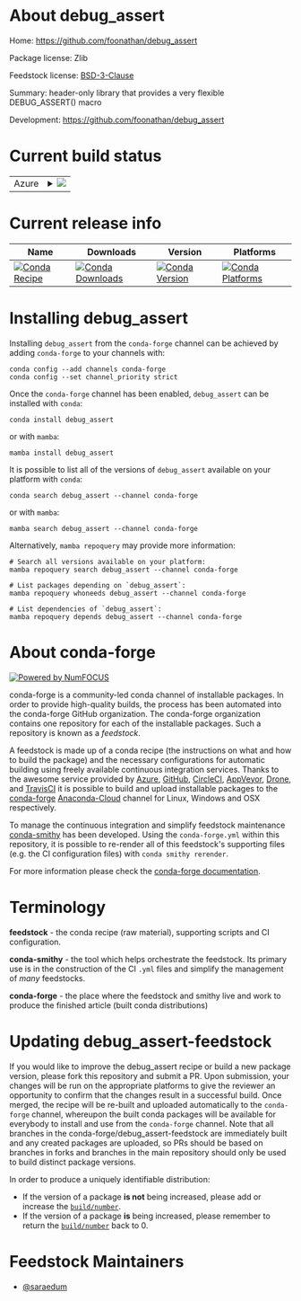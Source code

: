 About debug_assert
==================

Home: https://github.com/foonathan/debug_assert

Package license: Zlib

Feedstock license: [BSD-3-Clause](https://github.com/conda-forge/debug_assert-feedstock/blob/main/LICENSE.txt)

Summary: header-only library that provides a very flexible DEBUG_ASSERT() macro

Development: https://github.com/foonathan/debug_assert

Current build status
====================


<table>
    
  <tr>
    <td>Azure</td>
    <td>
      <details>
        <summary>
          <a href="https://dev.azure.com/conda-forge/feedstock-builds/_build/latest?definitionId=16474&branchName=main">
            <img src="https://dev.azure.com/conda-forge/feedstock-builds/_apis/build/status/debug_assert-feedstock?branchName=main">
          </a>
        </summary>
        <table>
          <thead><tr><th>Variant</th><th>Status</th></tr></thead>
          <tbody><tr>
              <td>linux_64</td>
              <td>
                <a href="https://dev.azure.com/conda-forge/feedstock-builds/_build/latest?definitionId=16474&branchName=main">
                  <img src="https://dev.azure.com/conda-forge/feedstock-builds/_apis/build/status/debug_assert-feedstock?branchName=main&jobName=linux&configuration=linux_64_" alt="variant">
                </a>
              </td>
            </tr><tr>
              <td>osx_64</td>
              <td>
                <a href="https://dev.azure.com/conda-forge/feedstock-builds/_build/latest?definitionId=16474&branchName=main">
                  <img src="https://dev.azure.com/conda-forge/feedstock-builds/_apis/build/status/debug_assert-feedstock?branchName=main&jobName=osx&configuration=osx_64_" alt="variant">
                </a>
              </td>
            </tr><tr>
              <td>win_64</td>
              <td>
                <a href="https://dev.azure.com/conda-forge/feedstock-builds/_build/latest?definitionId=16474&branchName=main">
                  <img src="https://dev.azure.com/conda-forge/feedstock-builds/_apis/build/status/debug_assert-feedstock?branchName=main&jobName=win&configuration=win_64_" alt="variant">
                </a>
              </td>
            </tr>
          </tbody>
        </table>
      </details>
    </td>
  </tr>
</table>

Current release info
====================

| Name | Downloads | Version | Platforms |
| --- | --- | --- | --- |
| [![Conda Recipe](https://img.shields.io/badge/recipe-debug_assert-green.svg)](https://anaconda.org/conda-forge/debug_assert) | [![Conda Downloads](https://img.shields.io/conda/dn/conda-forge/debug_assert.svg)](https://anaconda.org/conda-forge/debug_assert) | [![Conda Version](https://img.shields.io/conda/vn/conda-forge/debug_assert.svg)](https://anaconda.org/conda-forge/debug_assert) | [![Conda Platforms](https://img.shields.io/conda/pn/conda-forge/debug_assert.svg)](https://anaconda.org/conda-forge/debug_assert) |

Installing debug_assert
=======================

Installing `debug_assert` from the `conda-forge` channel can be achieved by adding `conda-forge` to your channels with:

```
conda config --add channels conda-forge
conda config --set channel_priority strict
```

Once the `conda-forge` channel has been enabled, `debug_assert` can be installed with `conda`:

```
conda install debug_assert
```

or with `mamba`:

```
mamba install debug_assert
```

It is possible to list all of the versions of `debug_assert` available on your platform with `conda`:

```
conda search debug_assert --channel conda-forge
```

or with `mamba`:

```
mamba search debug_assert --channel conda-forge
```

Alternatively, `mamba repoquery` may provide more information:

```
# Search all versions available on your platform:
mamba repoquery search debug_assert --channel conda-forge

# List packages depending on `debug_assert`:
mamba repoquery whoneeds debug_assert --channel conda-forge

# List dependencies of `debug_assert`:
mamba repoquery depends debug_assert --channel conda-forge
```


About conda-forge
=================

[![Powered by
NumFOCUS](https://img.shields.io/badge/powered%20by-NumFOCUS-orange.svg?style=flat&colorA=E1523D&colorB=007D8A)](https://numfocus.org)

conda-forge is a community-led conda channel of installable packages.
In order to provide high-quality builds, the process has been automated into the
conda-forge GitHub organization. The conda-forge organization contains one repository
for each of the installable packages. Such a repository is known as a *feedstock*.

A feedstock is made up of a conda recipe (the instructions on what and how to build
the package) and the necessary configurations for automatic building using freely
available continuous integration services. Thanks to the awesome service provided by
[Azure](https://azure.microsoft.com/en-us/services/devops/), [GitHub](https://github.com/),
[CircleCI](https://circleci.com/), [AppVeyor](https://www.appveyor.com/),
[Drone](https://cloud.drone.io/welcome), and [TravisCI](https://travis-ci.com/)
it is possible to build and upload installable packages to the
[conda-forge](https://anaconda.org/conda-forge) [Anaconda-Cloud](https://anaconda.org/)
channel for Linux, Windows and OSX respectively.

To manage the continuous integration and simplify feedstock maintenance
[conda-smithy](https://github.com/conda-forge/conda-smithy) has been developed.
Using the ``conda-forge.yml`` within this repository, it is possible to re-render all of
this feedstock's supporting files (e.g. the CI configuration files) with ``conda smithy rerender``.

For more information please check the [conda-forge documentation](https://conda-forge.org/docs/).

Terminology
===========

**feedstock** - the conda recipe (raw material), supporting scripts and CI configuration.

**conda-smithy** - the tool which helps orchestrate the feedstock.
                   Its primary use is in the construction of the CI ``.yml`` files
                   and simplify the management of *many* feedstocks.

**conda-forge** - the place where the feedstock and smithy live and work to
                  produce the finished article (built conda distributions)


Updating debug_assert-feedstock
===============================

If you would like to improve the debug_assert recipe or build a new
package version, please fork this repository and submit a PR. Upon submission,
your changes will be run on the appropriate platforms to give the reviewer an
opportunity to confirm that the changes result in a successful build. Once
merged, the recipe will be re-built and uploaded automatically to the
`conda-forge` channel, whereupon the built conda packages will be available for
everybody to install and use from the `conda-forge` channel.
Note that all branches in the conda-forge/debug_assert-feedstock are
immediately built and any created packages are uploaded, so PRs should be based
on branches in forks and branches in the main repository should only be used to
build distinct package versions.

In order to produce a uniquely identifiable distribution:
 * If the version of a package **is not** being increased, please add or increase
   the [``build/number``](https://docs.conda.io/projects/conda-build/en/latest/resources/define-metadata.html#build-number-and-string).
 * If the version of a package **is** being increased, please remember to return
   the [``build/number``](https://docs.conda.io/projects/conda-build/en/latest/resources/define-metadata.html#build-number-and-string)
   back to 0.

Feedstock Maintainers
=====================

* [@saraedum](https://github.com/saraedum/)

